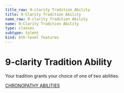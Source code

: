 ```yaml
---
title_raw: 9-clarity Tradition Ability
title: 9-Clarity Tradition Ability
name_raw: 9-clarity Tradition Ability
name: 9-Clarity Tradition Ability
type: classes
subtype: talent
kind: 6th-level features
---
```


# 9-clarity Tradition Ability

Your tradition grants your choice of one of two abilities.

[CHRONOPATHY ABILITIES](./Chronopathy%20Abilities/Chronopathy%20Abilities.md)
